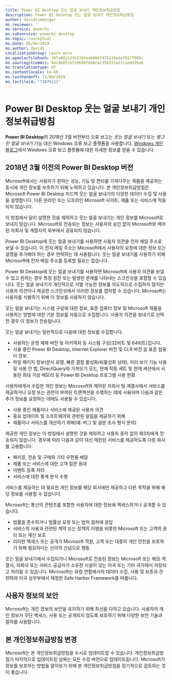 ```yaml
---
title: Power BI Desktop 웃는 얼굴 보내기 개인정보취급방침
description: Power BI Desktop 웃는 얼굴 보내기 개인정보취급방침
author: davidiseminger
ms.reviewer: ''
ms.service: powerbi
ms.subservice: powerbi-desktop
ms.topic: conceptual
ms.date: 05/08/2019
ms.author: davidi
LocalizationGroup: Learn more
ms.openlocfilehash: 39fa082133b519feab004f475110a3a701ff085c
ms.sourcegitcommit: 64c860fcbf2969bf089cec358331a1fc1e0d39a8
ms.translationtype: HT
ms.contentlocale: ko-KR
ms.lasthandoff: 11/09/2019
ms.locfileid: "73876111"
---
```

# <a name="power-bi-desktop-send-a-smile-privacy-statement"></a>Power BI Desktop 웃는 얼굴 보내기 개인정보취급방침

**Power BI Desktop**의 2018년 3월 버전부터 오류 보고는 *웃는 얼굴 보내기* 또는 *찡그린 얼굴 보내기* 기능 대신 Windows 오류 보고 플랫폼을 사용합니다. [Windows 개인 블로그](https://blogs.windows.com/windowsexperience/2018/01/24/microsoft-introduces-new-privacy-tools-ahead-of-data-privacy-day/)에서 Windows 오류 보고 플랫폼에 대한 자세한 정보를 얻을 수 있습니다. 

## <a name="for-versions-of-power-bi-desktop-prior-to-march-2018"></a>2018년 3월 이전의 Power BI Desktop 버전

Microsoft에서는 사용자가 원하는 성능, 기능 및 편리를 가져다주는 제품을 제공하는 동시에 개인 정보를 보호하기 위해 노력하고 있습니다. 본 개인정보취급방침은 Microsoft Power BI Desktop 피드백 웃는 얼굴 보내기의 다양한 데이터 수집 및 사용을 설명합니다.  다른 온라인 또는 오프라인 Microsoft 사이트, 제품 또는 서비스에 적용되지 않습니다.

이 방침에서 달리 설명한 것을 제외하고 웃는 얼굴 보내기는 개인 정보를 Microsoft로 보내지 않습니다.  Microsoft로 전송되는 정보는 사용자의 승인 없이 Microsoft와 제어된 자회사 및 계열사의 외부에서 공유되지 않습니다.

Power BI Desktop에 웃는 얼굴 보내기를 사용하면 사용자 의견을 전자 메일 주소로 보낼 수 있습니다.  이 전자 메일 주소는 Microsoft에서 사용자의 요청에 대한 정보 또는 설명을 추가해야 하는 경우 연락하는 데 사용됩니다. 웃는 얼굴 보내기를 사용하기 위해 Microsoft에 전자 메일 주소를 등록할 필요는 없습니다. 

Power BI Desktop에 웃는 얼굴 보내기를 사용하면 Microsoft에 사용자 의견을 보낼 수 있고 원하는 경우 특정 칭찬 또는 발생한 문제를 나타내는 스크린샷을 포함할 수 있습니다.  웃는 얼굴 보내기가 개인적으로 식별 가능한 정보를 의도적으로 수집하지 않지만 사용자 의견이나 제공한 스크린샷에서 이러한 정보를 캡처할 수 있습니다.  Microsoft는 사용자를 식별하기 위해 이 정보를 사용하지 않습니다.

웃는 얼굴 보내기는 시스템 구성에 대한 정보, 표준 컴퓨터 정보 및 Microsoft 제품을 사용하는 방법에 대한 기본 정보를 자동으로 수집합니다.  사용자 의견을 보내기로 선택한 경우 이 정보가 전송됩니다.

웃는 얼굴 보내기는 일반적으로 다음에 대한 정보를 수집합니다. 

* 사용하는 운영 체제 버전 및 아키텍처 등 시스템 구성(32비트 및 64비트)입니다.
* 사용 중인 Power BI Desktop, Internet Explorer 버전 및 CLR 버전 등 표준 컴퓨터 정보.
* 파일 패키지 정보(문서 로캘, 빠른 결합 활성화/비활성화 상태), 미리 보기 기능 사용 및 사용 안 함, DirectQuery와 가져오기 모드, 현재 작동 세트 및 현재 세션에서 사용된 최대 가상 메모리 등 Power BI Desktop 프로그램 사용 현황.

사용자에게서 수집한 개인 정보는 Microsoft와 제어된 자회사 및 계열사에서 서비스를 제공하거나 요청 또는 권한이 부여된 트랜잭션을 수행하는 데에 사용되며 다음과 같은 추가 정보를 요청하는 데에도 사용될 수 있습니다.

* 사용 중인 제품이나 서비스에 제공된 사용자 의견
* 중요 업데이트 및 소프트웨어와 관련된 알림을 제공하기 위해
* 제품이나 서비스를 개선하기 위해(예: 버그 및 설문 조사 형식 문의)

제공한 개인 정보는 이 방침에서 설명한 것을 제외하고 사용자 동의 없이 제3자에게 전송되지 않습니다. 경우에 따라 다음과 같이 대신 제한된 서비스를 제공하도록 다른 회사를 고용합니다.

* 패키징, 전송 및 구매와 기타 우편물 배달
* 제품 또는 서비스에 대한 고객 질문 응대
* 이벤트 등록 처리
* 서비스에 대한 통계 분석 수행

서비스를 제공하는 데 필요한 개인 정보를 해당 회사에만 제공하고 다른 목적을 위해 해당 정보를 사용할 수 없습니다.

Microsoft는 통신의 콘텐츠를 포함한 사용자에 대한 정보에 액세스하거나 공개할 수 있습니다.

* 법률을 준수하거나 법률상 요청 또는 법적 절차에 응답
* 서비스의 사용과 관련된 계약 또는 정책의 이행을 비롯한 Microsoft 또는 고객의 권리 또는 재산 보호
* 이러한 액세스 또는 공개가 Microsoft 직원, 고객 또는 대중의 개인 안전을 보호하기 위해 필요하다는 선의의 신념으로 행동

웃는 얼굴 보내기에서 수집되거나 Microsoft로 전송된 정보는 Microsoft 또는 해당 계열사, 자회사 또는 서비스 공급자가 소유한 시설이 있는 미국 또는 기타 국가에서 저장되고 처리될 수 있습니다.  Microsoft는 유럽 연합에서의 데이터 수집, 사용 및 보존과 관련하여 미국 상무부에서 제정한 Safe Harbor Framework를 따릅니다.

## <a name="security-of-your-information"></a>사용자 정보의 보안
Microsoft는 개인 정보의 보안을 유지하기 위해 최선을 다하고 있습니다. 사용자의 개인 정보가 무단 액세스, 사용 또는 공개되지 않도록 보호하기 위해 다양한 보안 기술과 절차를 사용합니다.

## <a name="changes-to-this-privacy-statement"></a>본 개인정보취급방침 변경
Microsoft는 본 개인정보취급방침을 수시로 업데이트할 수 있습니다. 개인정보취급방침가 마지막으로 업데이트된 날짜는 모든 수정 버전으로 업데이트됩니다. Microsoft가 정보를 보호하는 방법을 알아보기 위해 본 개인정보취급방침을 정기적으로 검토하는 것이 좋습니다.

